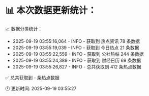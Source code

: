 📊 本次数据更新统计：
==========================

📈 数据分类统计：
- 2025-09-19 03:55:16,064 - INFO - 获取到 热点资讯 78 条数据
- 2025-09-19 03:55:19,039 - INFO - 获取到 今日热点 21 条数据
- 2025-09-19 03:55:22,559 - INFO - 获取到 公社热帖 244 条数据
- 2025-09-19 03:55:24,389 - INFO - 获取到 财经日历 69 条数据
- 2025-09-19 03:55:26,827 - INFO - 总共获取到 412 条热点数据

✅ 总共获取到 - 条热点数据

🕐 更新时间: 2025-09-19 03:55:27
